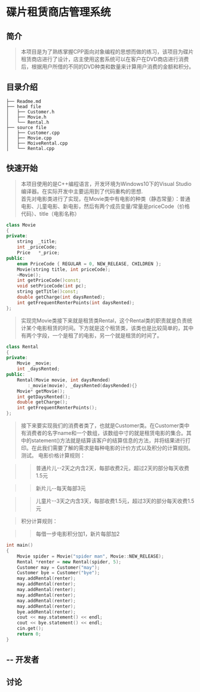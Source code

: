 碟片租赁商店管理系统
===
简介
-----
>本项目是为了熟练掌握CPP面向对象编程的思想而做的练习，该项目为碟片租赁商店进行了设计，店主使用这套系统可以在客户在DVD商店进行消费后，根据用户所借的不同的DVD种类和数量来计算用户消费的金额和积分。
   
目录介绍
--
```
├── Readme.md                  
├── head file                      
│   ├── Customer.h
│   ├── Movie.h                            
│   └── Rental.h              
├── source file                  
│   ├── Customer.cpp
│   ├── Movie.cpp  
│   ├── MoiveRental.cpp     
│   └── Rental.cpp
```
快速开始
--
>本项目使用的是C++编程语言，开发环境为Windows10下的Visual Studio编译器。在实际开发中主要运用到了代码重构的思想.<br>首先对电影类进行了实现，在Movie类中有电影的种类（静态常量）：普通电影、儿童电影、新电影，然后有两个成员变量/常量是priceCode（价格代码）、title（电影名称）
``` cpp
class Movie
{
private: 
	string	_title;
	int	_priceCode;
	Price	*_price;
public:
	enum PriceCode { REGULAR = 0, NEW_RELEASE, CHILDREN };
	Movie(string title, int priceCode);
	~Movie();
	int getPriceCode()const;
	void setPriceCode(int pc);
	string getTitle()const;
	double getCharge(int daysRented);
	int getFrequentRenterPoints(int daysRented);
};
```
>实现完Movie类接下来就是租赁类Rental，这个Rental类的职责就是负责统计某个电影租赁的时间。下方就是这个租赁类，该类也是比较简单的，其中有两个字段，一个是租了的电影，另一个就是租赁的时间了。
``` cpp
class Rental
{
private:
	Movie _movie;
	int _daysRented;
public:
	Rental(Movie movie, int daysRended)
		:_movie(movie), _daysRented(daysRended){}
	Movie* getMovie();
	int getDaysRented();
	double getCharge();
	int getFrequentRenterPoints();
};
```
>接下来要实现我们的消费者类了，也就是Customer类。在Customer类中有消费者的名字name和一个数组，该数组中寸的就是租赁电影的集合。其中的statement()方法就是结算该客户的结算信息的方法，并将结果进行打印。在此我们需要了解的需求是每种电影的计价方式以及积分的计算规则。
测试。
>电影价格计算规则：

>>普通片儿--2天之内含2天，每部收费2元，超过2天的部分每天收费1.5元

>>新片儿--每天每部3元　

>>儿童片--3天之内含3天，每部收费1.5元，超过3天的部分每天收费1.5元

>积分计算规则：

>>每借一步电影积分加1，新片每部加2
``` cpp
int main()
{
	Movie spider = Movie("spider man", Movie::NEW_RELEASE);
	Rental *renter = new Rental(spider, 5);
	Customer may = Customer("may");
	Customer bye = Customer("bye");
	may.addRental(renter);
	may.addRental(renter);
	may.addRental(renter);
	may.addRental(renter);
	may.addRental(renter);
	may.addRental(renter);
	bye.addRental(renter);
	cout << may.statement() << endl;
	cout << bye.statement() << endl;
	cin.get();
	return 0;
}

```
--
开发者
--
讨论
--

